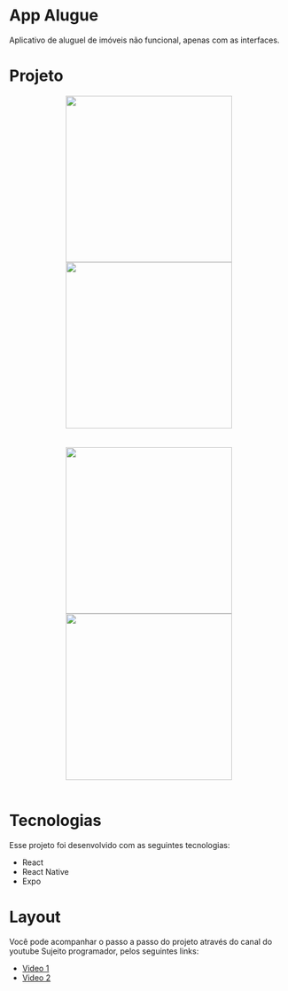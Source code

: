 # App Alugue
 Aplicativo de aluguel de imóveis não funcional, apenas com as interfaces.
 
 
 
 # Projeto
 <div align="center">
  <div style="display='flex'">
   <img flex='40%' src="https://user-images.githubusercontent.com/78910882/143682269-67b9f511-3f42-412d-8d38-749c59955919.jpeg" width="300"/>
   <img flex='40%' src="https://user-images.githubusercontent.com/78910882/143682265-538c9544-a727-4797-9d91-c3107add927d.jpeg" width="300"/>
  </div>
  <br> <br>
  <div style="display='flex'">
   <img flex='40%' src="https://user-images.githubusercontent.com/78910882/143682289-b3d2155f-ac25-425b-9c96-251d7b3264b7.jpeg" width="300"/>
   <img flex='40%' src="https://user-images.githubusercontent.com/78910882/143682290-95d062d6-3af0-4703-a95b-ab9c95087d9c.jpeg" width="300"/>
  </div>
 </div>
 <br>
                       
                       
# Tecnologias
Esse projeto foi desenvolvido com as seguintes tecnologias:

- React
- React Native
- Expo



# Layout
Você pode acompanhar o passo a passo do projeto através do canal do youtube Sujeito programador, pelos seguintes links:
- [Video 1](https://www.youtube.com/watch?v=cYz4bVvfPVk)
- [Video 2](https://www.youtube.com/watch?v=CsZbi6kXXxE)
